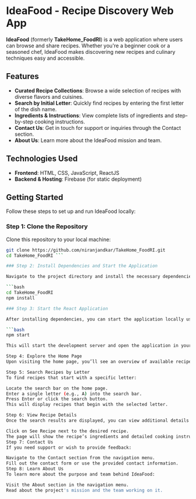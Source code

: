 # IdeaFood - Recipe Discovery Web App

**IdeaFood** (formerly **TakeHome_FoodRI**) is a web application where users can browse and share recipes. Whether you're a beginner cook or a seasoned chef, IdeaFood makes discovering new recipes and culinary techniques easy and accessible.

## Features

- **Curated Recipe Collections**: Browse a wide selection of recipes with diverse flavors and cuisines.
- **Search by Initial Letter**: Quickly find recipes by entering the first letter of the dish name.
- **Ingredients & Instructions**: View complete lists of ingredients and step-by-step cooking instructions.
- **Contact Us**: Get in touch for support or inquiries through the Contact section.
- **About Us**: Learn more about the IdeaFood mission and team.

## Technologies Used

- **Frontend**: HTML, CSS, JavaScript, ReactJS
- **Backend & Hosting**: Firebase (for static deployment)

## Getting Started

Follow these steps to set up and run IdeaFood locally:

### Step 1: Clone the Repository

Clone this repository to your local machine:

```bash
git clone https://github.com/niranjandkar/TakeHome_FoodRI.git
cd TakeHome_FoodRI ```

### Step 2: Install Dependencies and Start the Application

Navigate to the project directory and install the necessary dependencies using npm:

```bash
cd TakeHome_FoodRI
npm install

### Step 3: Start the React Application

After installing dependencies, you can start the application locally using the following command:

```bash
npm start

This will start the development server and open the application in your default browser. If it doesn’t open automatically, you can navigate to http://localhost:3000 to view it.

Step 4: Explore the Home Page
Upon visiting the home page, you’ll see an overview of available recipes. You can explore the recipes displayed and view additional options.

Step 5: Search Recipes by Letter
To find recipes that start with a specific letter:

Locate the search bar on the home page.
Enter a single letter (e.g., A) into the search bar.
Press Enter or click the search button.
This will display recipes that begin with the selected letter.

Step 6: View Recipe Details
Once the search results are displayed, you can view additional details for each recipe:

Click on See Recipe next to the desired recipe.
The page will show the recipe’s ingredients and detailed cooking instructions.
Step 7: Contact Us
If you need support or wish to provide feedback:

Navigate to the Contact section from the navigation menu.
Fill out the contact form or use the provided contact information.
Step 8: Learn About Us
To learn more about the purpose and team behind IdeaFood:

Visit the About section in the navigation menu.
Read about the project's mission and the team working on it.
